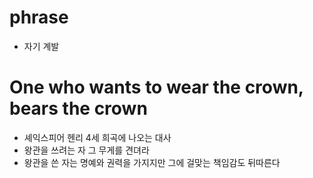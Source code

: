 # phrase
- 자기 계발 

# One who wants to wear the crown, bears the crown
- 셰익스피어 헨리 4세 희곡에 나오는 대사
- 왕관을 쓰려는 자 그 무게를 견뎌라
- 왕관을 쓴 자는 명예와 권력을 가지지만 그에 걸맞는 책임감도 뒤따른다
